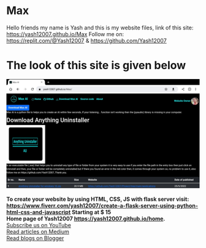 # Max
Hello friends my name is Yash and this is my website files, link of this site: https://yash12007.github.io/Max 
Follow me on: https://replit.com/@Yash12007 & https://github.com/Yash12007

<h1>The look of this site is given below</h1>
<img src="https://raw.githubusercontent.com/Yash12007/Max/main/Screenshot_2023-01-28-15-09-12-155.jpeg">
<br></br>
<b>To create your website by using HTML, CSS, JS with flask server visit: <a href="https://www.fiverr.com/yash12007/create-a-flask-server-using-python-html-css-and-javascript">https://www.fiverr.com/yash12007/create-a-flask-server-using-python-html-css-and-javascript</a> Starting at $ 15</b>
<br>
<b>Home page of Yash12007 <a href="https://yash12007.github.io/home">https://yash12007.github.io/home</a>.</b>
<br>
<a href="https://www.youtube.com/@Yash12007">Subscribe us on YouTube</a>
<br>
<a href="https://www.medium.com/@Yash12007">Read articles on Medium</a>
<br>
<a href="https://yash12007.github.com">Read blogs on Blogger</a>

